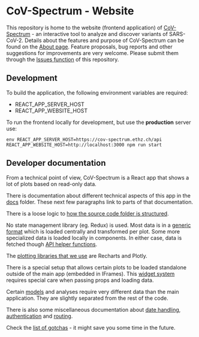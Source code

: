 # CoV-Spectrum - Website

This repository is home to the website (frontend application) of [CoV-Spectrum](https://cov-spectrum.ethz.ch) - an interactive tool to analyze and discover variants of SARS-CoV-2. Details about the features and purpose of CoV-Spectrum can be found on the [About page](https://cov-spectrum.ethz.ch/about). Feature proposals, bug reports and other suggestions for improvements are very welcome. Please submit them through the [Issues function](https://github.com/cevo-public/cov-spectrum-website/issues) of this repository.

## Development

To build the application, the following environment variables are required:

- REACT_APP_SERVER_HOST
- REACT_APP_WEBSITE_HOST

To run the frontend locally for development, but use the **production** server use:

```
env REACT_APP_SERVER_HOST=https://cov-spectrum.ethz.ch/api REACT_APP_WEBSITE_HOST=http://localhost:3000 npm run start
```

## Developer documentation

From a technical point of view, CoV-Spectrum is a React app that shows a lot of plots based on read-only data.

There is documentation about different technical aspects of this app in the [docs](./docs) folder. These next few paragraphs link to parts of that documentation.

There is a loose logic to [how the source code folder is structured](./folders.md).

No state management library (eg. Redux) is used. Most data is in a [generic format](./docs/sample-set.md) which is loaded centrally and transformed per plot. Some more specialized data is loaded locally in components. In either case, data is fetched though [API helper functions](./docs/api.md).

The [plotting libraries that we use](./docs/plot-libraries.md) are Recharts and Plotly.

There is a special setup that allows certain plots to be loaded standalone outside of the main app (embedded in IFrames). This [widget system](./docs/widgets.md) requires special care when passing props and loading data.

Certain [models](./docs/models.md) and analyses require very different data than the main application. They are slightly separated from the rest of the code.

There is also some miscellaneous documentation about [date handling](./docs/date-cache.md), [authentication](./docs/auth.md) and [routing](./docs/routing.md).

Check the [list of gotchas](./docs/gotchas.md) - it might save you some time in the future.
